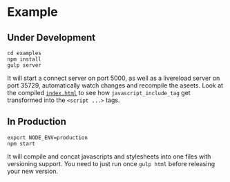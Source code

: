 # Example

## Under Development

```shell
cd examples
npm install
gulp server
```
It will start a connect server on port 5000, as well as a livereload server on port 35729, automatically watch changes and recompile the aseets. Look at the compiled [`index.html`](https://github.com/tomchentw/sprocket/blob/master/examples/client/views/index.jade) to see how `javascript_include_tag` get transformed into the `<script ...>` tags.

## In Production

```shell
export NODE_ENV=production
npm start
```

It will compile and concat javascripts and stylesheets into one files with versioning support. You need to just run once `gulp html` before releasing your new version.


